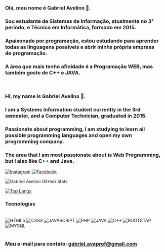 
### Olá, meu nome é Gabriel Avelino 🤙. 
### Sou estudante de Sistemas de Informação, atualmente no 3° período, e Técnico em Informática, formado em 2015. 
### Apaixonado por programação, estou estudando para aprender todas as linguagens possíveis e abrir minha própria empresa de programação. 
### A área que mais tenho afinidade é a Programação WEB, mas também gosto de C++ e JAVA.

<br />

### Hi, my name is Gabriel Avelino 🤙.
### I am a Systems Information student currently in the 3rd semester, and a Computer Technician, graduated in 2015.
### Passionate about programming, I am studying to learn all possible programming languages and open my own programming company.
### The area that I am most passionate about is Web Programming, but I also like C++ and Java.

[![Instagram](https://img.shields.io/badge/Instagram-E4405F?style=for-the-badge&logo=instagram&logoColor=white)](https://www.instagram.com/avelino.save/)
[![Facebook](https://img.shields.io/badge/Facebook-1877F2?style=for-the-badge&logo=facebook&logoColor=white)](https://www.facebook.com/avelino.save/) 

![Gabriel Avelino GitHub Stats](https://github-readme-stats.vercel.app/api?username=g-avelino98&show_icons=true&theme=dracula)

[![Top Langs](https://github-readme-stats.vercel.app/api/top-langs/?username=g-avelino98&compact=true)](https://github.com/anuraghazra/github-readme-stats)

### Tecnologias

<div style = "display: inline_block"><br/>
    <img align = "center" alt = "HTML5" src = "https://img.shields.io/badge/HTML5-E34F26?style=for-the-badge&logo=html5&logoColor=white"/>
    <img align = "center" alt = "CSS3" src = "https://img.shields.io/badge/CSS3-1572B6?style=for-the-badge&logo=css3&logoColor=white"/>
    <img align = "center" alt = "JAVASCRIPT" src = "https://img.shields.io/badge/JavaScript-F7DF1E?style=for-the-badge&logo=javascript&logoColor=black"/>
    <img align = "center" alt = "PHP" src = "https://img.shields.io/badge/PHP-777BB4?style=for-the-badge&logo=php&logoColor=white"/>
    <img align = "center" alt = "JAVA" src = "https://img.shields.io/badge/Java-ED8B00?style=for-the-badge&logo=openjdk&logoColor=white"/>
    <img align = "center" alt = "C++" src = "https://img.shields.io/badge/C%2B%2B-00599C?style=for-the-badge&logo=c%2B%2B&logoColor=white"/>
    <img align = "center" alt = "BOOTSTAP" src = "https://img.shields.io/badge/Bootstrap-563D7C?style=for-the-badge&logo=bootstrap&logoColor=white"/>
    <img align = "center" alt = "MYSQL" src = "https://img.shields.io/badge/MySQL-00000F?style=for-the-badge&logo=mysql&logoColor=white"/>
</div><br/>

### Meu e-mail para contato: gabriel.aveprof@gmail.com
